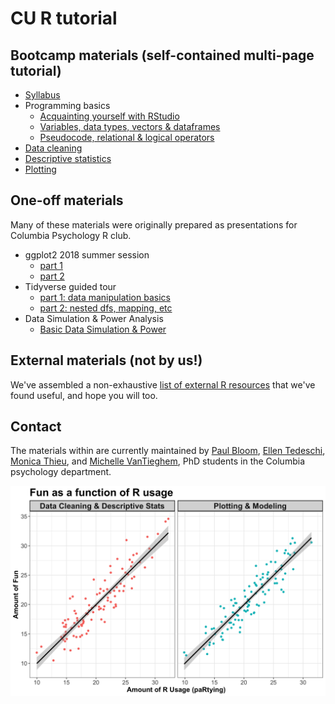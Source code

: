 # CU R tutorial

## Bootcamp materials (self-contained multi-page tutorial)

* [Syllabus](syllabus.html)
* Programming basics
    + [Acquainting yourself with RStudio](1_programming/lessonPart0.html)
    + [Variables, data types, vectors & dataframes](1_programming/lessonPart1.html)
    + [Pseudocode, relational & logical operators](1_programming/lessonPart2.html)
* [Data cleaning](2_dataCleaning/DataCleaning_Code.html)
* [Descriptive statistics](3_descriptives/Descriptives_Code.html)
* [Plotting](4_plotting/plotting_tutorial.html)

## One-off materials

Many of these materials were originally prepared as presentations for Columbia Psychology R club.

* ggplot2 2018 summer session
  + [part 1](extraTutorials/ggplotExtra/ggplot_summer2018_part1.html)
  + [part 2](extraTutorials/ggplotExtra/ggplot_summer2018_part2.html)
* Tidyverse guided tour
  + [part 1: data manipulation basics](extraTutorials/tidyverseGuide/tidyguide_1.html)
  + [part 2: nested dfs, mapping, etc](extraTutorials/tidyverseGuide/tidyguide_2.html)
* Data Simulation & Power Analysis
  + [Basic Data Simulation & Power](extraTutorials/simulation/basicSimulationPower.html)
## External materials (not by us!)

We've assembled a non-exhaustive [list of external R resources](extResources/useful_websites.html) that we've found useful, and hope you will too.

## Contact

The materials within are currently maintained by [Paul Bloom](https://github.com/pab2163), [Ellen Tedeschi](https://github.com/etedeschi), [Monica Thieu](https://github.com/monicathieu), and [Michelle VanTieghem](https://github.com/mvantieghem), PhD students in the Columbia psychology department. 


![plotting is fun!](websiteFiles/funplot.png)
